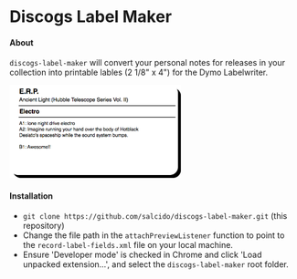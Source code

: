 # Discogs Label Maker

#### About

`discogs-label-maker` will convert your personal notes for releases in your collection into printable lables (2 1/8" x 4") for the Dymo Labelwriter.

<img src="https://github.com/salcido/discogs-label-maker/blob/master/example.png" alt="Example label" style="width: 300px;"/>

#### Installation

* `git clone https://github.com/salcido/discogs-label-maker.git` (this repository)
* Change the file path in the `attachPreviewListener` function to point to the `record-label-fields.xml` file on your local machine.
* Ensure 'Developer mode' is checked in Chrome and click 'Load unpacked extension...', and select the `discogs-label-maker` root folder.
